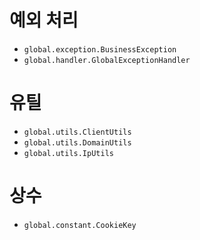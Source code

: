 # 예외 처리

- `global.exception.BusinessException`
- `global.handler.GlobalExceptionHandler`

# 유틸

- `global.utils.ClientUtils`
- `global.utils.DomainUtils`
- `global.utils.IpUtils`

# 상수

- `global.constant.CookieKey`